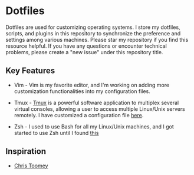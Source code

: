 # Dotfiles
Dotfiles are used for customizing operating systems. I store my dotfiles, scripts, and plugins in this repository to synchronize the preference and settings among various machines. Please star my repository if you find this resource helpful. If you have any questions or encounter technical problems, please create a "new issue" under this repository title. 


## Key Features
- Vim - Vim is my favorite editor, and I'm working on adding more customization functionalities into my configuration files.

- Tmux - [Tmux](https://tmux.github.io/) is a powerful software application to multiplex several virtual consoles, allowing a user to access multiple Linux/Unix servers remotely. I have customized a configuration file [here](./.tmux.conf).

- Zsh - I used to use Bash for all my Linux/Unix machines, and I got started to use Zsh until I found [this](http://ohmyz.sh/)

## Inspiration
- [Chris Toomey](https://github.com/christoomey/dotfiles)
